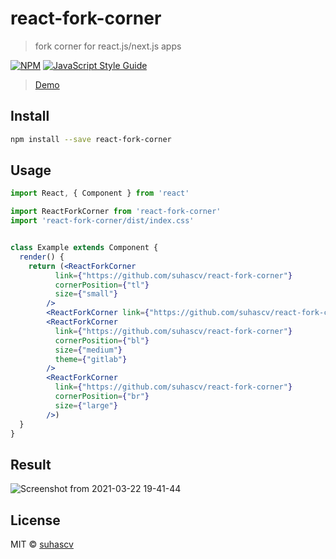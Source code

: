 # react-fork-corner

> fork corner for react.js/next.js apps

[![NPM](https://img.shields.io/npm/v/react-fork-corner.svg)](https://www.npmjs.com/package/react-fork-corner) [![JavaScript Style Guide](https://img.shields.io/badge/code_style-standard-brightgreen.svg)](https://standardjs.com)

> [Demo](https://suhascv.github.io/react-fork-corner/)

## Install

```bash
npm install --save react-fork-corner
```

## Usage

```jsx
import React, { Component } from 'react'

import ReactForkCorner from 'react-fork-corner'
import 'react-fork-corner/dist/index.css'


class Example extends Component {
  render() {
    return (<ReactForkCorner
          link={"https://github.com/suhascv/react-fork-corner"}
          cornerPosition={"tl"}
          size={"small"}
        />
        <ReactForkCorner link={"https://github.com/suhascv/react-fork-corner"} />
        <ReactForkCorner
          link={"https://github.com/suhascv/react-fork-corner"}
          cornerPosition={"bl"}
          size={"medium"}
          theme={"gitlab"}
        />
        <ReactForkCorner
          link={"https://github.com/suhascv/react-fork-corner"}
          cornerPosition={"br"}
          size={"large"}
        />)
  }
}
```
## Result
![Screenshot from 2021-03-22 19-41-44](https://user-images.githubusercontent.com/43292181/112072764-ea50c480-8b48-11eb-814c-85e79dceb923.png)
## License

MIT © [suhascv](https://github.com/suhascv)
